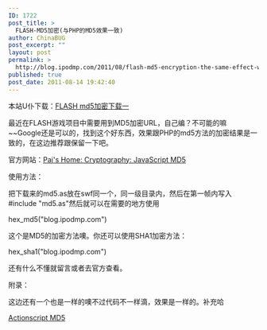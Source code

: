 ```yaml
---
ID: 1722
post_title: >
  FLASH-MD5加密(与PHP的MD5效果一致)
author: ChinaBUG
post_excerpt: ""
layout: post
permalink: >
  http://blog.ipodmp.com/2011/08/flash-md5-encryption-the-same-effect-with-phps-md5.html
published: true
post_date: 2011-08-14 19:42:40
---
```

本站U仆下载：<a href="http://u.ipodmp.com/viewfile.php?file_id=251&amp;file_key=F8hlq3Zx" target="_blank">FLASH md5加密下载一</a>

最近在FLASH游戏项目中需要用到MD5加密URL，自己编？不可能的嘛~~Google还是可以的，找到这个好东西，效果跟PHP的md5方法的加密结果是一致的，在这边推荐跟保留一下吧。

官方网站：<a href="http://pajhome.org.uk/crypt/md5/" target="_blank">Paj's Home: Cryptography: JavaScript MD5</a>

使用方法：

把下载来的md5.as放在swf同一个，同一级目录内，然后在第一帧内写入 #include "md5.as"然后就可以在需要的地方使用

hex_md5("blog.ipodmp.com")

这个是MD5的加密方法噢。你还可以使用SHA1加密方法：

hex_sha1("blog.ipodmp.com")

还有什么不懂就留言或者去官方查看。

附录：

这边还有一个也是一样的噢不过代码不一样滴，效果是一样的。补充哈

<a href="http://www.webtoolkit.info/demo/actionscript-md5" target="_blank">Actionscript MD5</a>